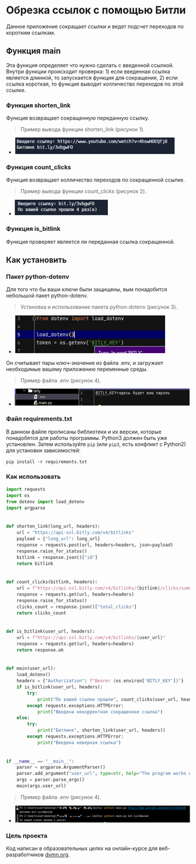 # Обрезка ссылок с помощью Битли
Данное приложение сокращает ссылки и ведет подсчет переходов по коротким ссылкам.

## Функция main
Эта функция определяет что нужно сделать с введенной ссылкой.
Внутри функции происходит проверка: 1) если введенная ссылка является длинной, то запускается функция для сокращения, 
2) если ссылка короткая, то функция выводит колличество переходов по этой ссылке.


### Функция shorten_link
Функция возвращает сокращенную переданную ссылку.
>Пример вывода функции shorten_link (рисунок 1).
+ ![Screenshot_1](https://github.com/dendevkoz/Bitly/blob/main/screenshot/Screenshot_1.png)


### Функция count_clicks
Функция возвращает колличество переходов по сокращенной ссылке.
>Пример вывода функции count_clicks (рисунок 2).
+ ![Screenshot_2](https://github.com/dendevkoz/Bitly/blob/main/screenshot/Screenshot_2.png)


### Функция is_bitlink
Функция проверяет является ли переданная ссылка сокращенной.


## Как установить
### Пакет python-dotenv
Для того что бы ваши ключи были защищены, вым понадобится небольшой пакет python-dotenv.
>Установка и использование пакета python-dotenv (рисунок 3).
+ ![Screenshot_3](https://github.com/dendevkoz/Bitly/blob/main/screenshot/Screenshot_3.png)

Он считывает пары ключ-значение из файла .env, и загружает необходимые вашему приложению переменные среды.
>Пример файла .env (рисунок 4).
+ ![Screenshot_4](https://github.com/dendevkoz/Bitly/blob/main/screenshot/Screenshot_4.png)

### Файл requirements.txt
В данном файле прописаны библиотеки и их версии, которые понадобятся для работы программы.
Python3 должен быть уже установлен. 
Затем используйте `pip` (или `pip3`, есть конфликт с Python2) для установки зависимостей:
```
pip install -r requirements.txt
```
### Как использовать

```python
import requests
import os
from dotenv import load_dotenv
import argparse


def shorten_link(long_url, headers):
    url = "https://api-ssl.bitly.com/v4/bitlinks"
    payload = {"long_url": long_url}
    response = requests.post(url, headers=headers, json=payload)
    response.raise_for_status()
    bitlink = response.json()["id"]
    return bitlink


def count_clicks(bitlink, headers):
    url = f"https://api-ssl.bitly.com/v4/bitlinks/{bitlink}/clicks/summary"
    response = requests.get(url, headers=headers)
    response.raise_for_status()
    clicks_count = response.json()["total_clicks"]
    return clicks_count


def is_bitlink(user_url, headers):
    url = f"https://api-ssl.bitly.com/v4/bitlinks/{user_url}"
    response = requests.get(url, headers=headers)
    return response.ok


def main(user_url):
    load_dotenv()
    headers = {"Authorization": f"Bearer {os.environ['BITLY_KEY']}"}
    if is_bitlink(user_url, headers):
        try:
            print("По вашей ссылке прошли", count_clicks(user_url, headers), "раз(а)")
        except requests.exceptions.HTTPError:
            print("Введена некорректная сокращенная ссылка")
    else:
        try:
            print("Битлинк", shorten_link(user_url, headers))
        except requests.exceptions.HTTPError:
            print("Введена неверная ссылка")


if __name__ == "__main__":
    parser = argparse.ArgumentParser()
    parser.add_argument("user_url", type=str, help="The program works with this site")
    args = parser.parse_args()
    main(args.user_url)

```

>Пример файла .env (рисунок 4).
+ ![Screenshot_4](https://github.com/dendevkoz/Bitly/blob/main/screenshot/Screenshot_5.png)


### Цель проекта

Код написан в образовательных целях на онлайн-курсе для веб-разработчиков [dvmn.org](https://dvmn.org/).
